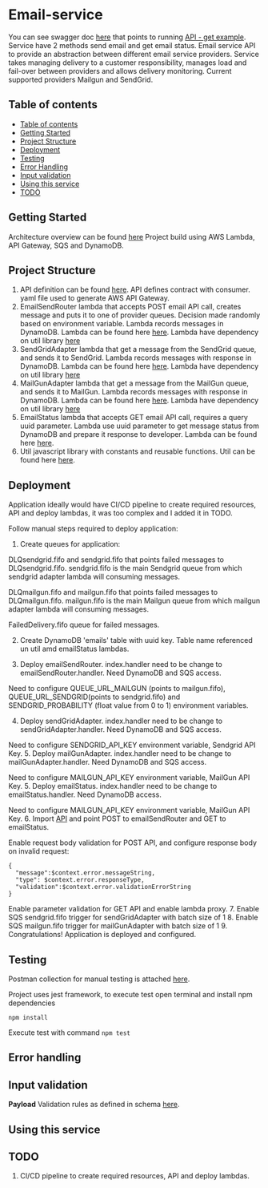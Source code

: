 # Email-service
You can see swagger doc [here](https://app.swaggerhub.com/apis/ToliTest/EmailService/1.0.1) that points to running [API - get example](https://jk8ncbovj6.execute-api.us-east-2.amazonaws.com/test/email?uuid=75fa9038-352d-463a-a053-1d9eca975cff).
Service have 2 methods send email and get email status.
Email service API to provide an abstraction between different email service providers. Service takes managing delivery to a customer responsibility, manages load and fail-over between providers and allows delivery monitoring. Current supported providers Mailgun and SendGrid.  

## Table of contents
  * [Table of contents](#table-of-contents)
  * [Getting Started](#Getting-Started)
  * [Project Structure](#Project-Structure) 
  * [Deployment](#Deployment)  
  * [Testing](#testing)
  * [Error Handling](#error-handling)
  * [Input validation](#input-validation)
  * [Using this service](#using-this-service)
  * [TODO](#TODO)

## Getting Started
Architecture overview can be found [here](https://github.com/leuchankaau/email-service/blob/master/ARCHITECTURE.md)
Project build using AWS Lambda, API Gateway, SQS and DynamoDB.
## Project Structure
1. API definition can be found [here](https://github.com/leuchankaau/email-service/blob/master/api/openapi.yaml). API defines contract with consumer. yaml file used to generate AWS API Gateway.
2. EmailSendRouter lambda that accepts POST email API call, creates message and puts it to one of provider queues.
Decision made randomly based on environment variable. Lambda records messages in DynamoDB.
Lambda can be found here [here](https://github.com/leuchankaau/email-service/blob/master/src/emailSendRouter.js). 
Lambda have dependency on util library [here](https://github.com/leuchankaau/email-service/blob/master/src/util.js)
3. SendGridAdapter lambda that get a message from the SendGrid queue, and sends it to SendGrid. 
Lambda records messages with response in DynamoDB. 
Lambda can be found here [here](https://github.com/leuchankaau/email-service/blob/master/src/sendGridAdapter.js). 
Lambda have dependency on util library [here](https://github.com/leuchankaau/email-service/blob/master/src/util.js)
4. MailGunAdapter lambda that get a message from the MailGun queue, and sends it to MailGun. 
Lambda records messages with response in DynamoDB. 
Lambda can be found here [here](https://github.com/leuchankaau/email-service/blob/master/src/mailGunAdapter.js). 
Lambda have dependency on util library [here](https://github.com/leuchankaau/email-service/blob/master/src/util.js)
5. EmailStatus lambda that  accepts GET email API call, requires a query uuid parameter.
Lambda use uuid parameter to get message status from DynamoDB and prepare it response to developer. 
Lambda can be found here [here](https://github.com/leuchankaau/email-service/blob/master/src/emailStatus.js). 
6. Util javascript library with constants and reusable functions. 
Util can be found here [here](https://github.com/leuchankaau/email-service/blob/master/src/util.js). 
## Deployment
Application ideally would have CI/CD pipeline to create required resources, API and deploy lambdas, it was too complex and I added it in TODO. 

Follow manual steps required to deploy application:  
1. Create queues for application: 

DLQsendgrid.fifo and sendgrid.fifo that points failed messages to DLQsendgrid.fifo.
sendgrid.fifo is the main Sendgrid queue from which sendgrid adapter lambda will consuming messages. 

DLQmailgun.fifo and mailgun.fifo that points failed messages to DLQmailgun.fifo.
mailgun.fifo is the main Mailgun queue from which mailgun adapter lambda will consuming messages. 

FailedDelivery.fifo queue for failed messages.

2. Create DynamoDB 'emails' table with uuid key. Table name referenced un util amd emailStatus lambdas.

3. Deploy emailSendRouter. index.handler need to be change to emailSendRouter.handler. Need DynamoDB and SQS access.

Need to configure QUEUE_URL_MAILGUN (points to mailgun.fifo), QUEUE_URL_SENDGRID(points to sendgrid.fifo) and SENDGRID_PROBABILITY (float value from 0 to 1) environment variables.

4. Deploy sendGridAdapter. index.handler need to be change to sendGridAdapter.handler.  Need DynamoDB and SQS access.

Need to configure SENDGRID_API_KEY environment variable, Sendgrid API Key.
5. Deploy mailGunAdapter. index.handler need to be change to mailGunAdapter.handler.  Need DynamoDB and SQS access.

Need to configure MAILGUN_API_KEY environment variable, MailGun API Key.
5. Deploy emailStatus. index.handler need to be change to emailStatus.handler. Need DynamoDB access.

Need to configure MAILGUN_API_KEY environment variable, MailGun API Key.
6. Import [API](https://github.com/leuchankaau/email-service/blob/master/api/openapi.yaml) and point POST to emailSendRouter and GET to emailStatus.
 
 Enable request body validation for POST API, and configure response body on invalid request:
```
{
  "message":$context.error.messageString, 
  "type": $context.error.responseType, 
  "validation":$context.error.validationErrorString
}
``` 
 Enable parameter validation for GET API and enable lambda proxy.
7. Enable SQS sendgrid.fifo trigger for sendGridAdapter with batch size of 1 
8. Enable SQS mailgun.fifo trigger for mailGunAdapter with batch size of 1 
9. Congratulations! Application is deployed and configured.
## Testing
Postman collection for manual testing is attached [here](https://github.com/leuchankaau/email-service/blob/master/email.postman_collection.json).

Project uses jest framework, to execute test open terminal and install npm dependencies 
```
npm install
```
Execute test with command ``` npm test ```
## Error handling
## Input validation
**Payload**
Validation rules as defined in schema [here](https://app.swaggerhub.com/apis/ToliTest/EmailService/1.0.1).
## Using this service
## TODO
1. CI/CD pipeline to create required resources, API and deploy lambdas.